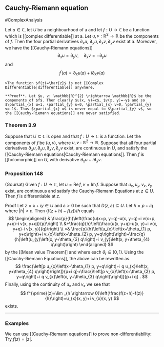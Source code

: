 
## Cauchy-Riemann equation
#ComplexAnalysis 

Let $a \in \mathbb{C}$, let $U$ be a neighbourhood of a and let $f: U \rightarrow \mathbb{C}$ be a function which is [[complex differentiable]] at a. Let $u, v: \mathbb{R}^{2} \rightarrow \mathbb{R}$ be the components of $f$. Then the four partial derivatives $\partial_{x} u$, $\partial_{y} u, \partial_{x} v, \partial_{y} v$ exist at a. Moreover, we have the [[Cauchy-Riemann equations]]
$$
\partial_{x} u=\partial_{y} v, \quad \partial_{x} v=-\partial_{y} u
$$
and $$f^{\prime}(a)=\partial_{x} u(a)+i \partial_{x} v(a)$$

```ad-example
>The function $f(z)=\bar{z}$ is not [[Complex Differentiable|differentiable]] anywhere.

**Proof**. Let $u, v: \mathbb{R}^{2} \rightarrow \mathbb{R}$ be the components of $f$. Then clearly $u(x, y)=x$, $v(x, y)=-y$ and so $\partial_{x} u=1, \partial_{y} u=0, \partial_{x} v=0, \partial_{y} v=-1$. Thus $\partial_{x} u$ is never equal to $\partial_{y} v$, so the [[Cauchy-Riemann equations]] are never satisfied.
```

### Theorem 3.9
Suppose that $U \subseteq \mathbb{C}$ is open and that $f: U \rightarrow \mathbb{C}$ is a function. Let the components of $f$ be $(u, v)$, where $u, v: \mathbb{R}^{2} \rightarrow \mathbb{R}$. Suppose that all four partial derivatives $\partial_{x} u, \partial_{y} u, \partial_{x} v, \partial_{y} v$ exist, are continuous in $\dot{U}$, and satisfy the [[Cauchy-Riemann equations|Cauchy-Riemann equations]]. Then $f$ is [[holomorphic]] on $U$, with derivative $\partial_{x} u+i \partial_{x} v$.

### Proposition 148
(Goursat) Given $f: U \rightarrow \mathbb{C}$, let $u=\operatorname{Re} f, v=\operatorname{Im} f$. Suppose that $u_{x}, u_{y}, v_{x}, v_{y}$ exist, are continuous and satisfy the Cauchy-Riemann Equations at $z \in U$. Then $f$ is differentiable at $z$.

Proof Let $z=x+i y \in U$ and $\varepsilon>0$ be such that $D(z, \varepsilon) \subseteq U$. Let $h=p+i q$ where $|h|<\varepsilon$. Then $(f(z+h)-f(z)) / h$ equals
$$
\begin{aligned}
& \frac{p}{h}\left(\frac{u(x+p, y+q)-u(x, y+q)+i v(x+p, y+q)-i v(x, y+q)}{p}\right) \\
&+\frac{q}{h}\left(\frac{u(x, y+q)-u(x, y)+i v(x, y+q)-i v(x, y)}{q}\right) \\
=& \frac{p}{h}\left(u_{x}\left(x+\theta_{1} p, y+q\right)+i v_{x}\left(x+\theta_{2} p, y+q\right)\right)+\frac{q}{h}\left(u_{y}\left(x, y+\theta_{3} q\right)+i v_{y}\left(x, y+\theta_{4} q\right)\right)
\end{aligned}
$$
by the [[Mean value Theorem]] and where each $\theta_{i} \in(0,1)$. Using the [[Cauchy-Riemann Equations]], the above can be rewritten as
$$
\frac{\left[p u_{x}\left(x+\theta_{1} p, y+q\right)+i q u_{x}\left(x, y+\theta_{4} q\right)\right]}{p+i q}+\frac{i\left[p v_{x}\left(x+\theta_{2} p, y+q\right)+i q v_{x}\left(x, y+\theta_{3} q\right)\right]}{p+i q} .
$$
Finally, using the continuity of $u_{x}$ and $v_{x}$ we see that
$$
f^{\prime}(z)=\lim _{h \rightarrow 0}\left(\frac{f(z+h)-f(z)}{h}\right)=u_{x}(x, y)+i v_{x}(x, y)
$$
exists.

---

### Examples
We can use [[Cauchy-Riemann equations]] to prove non-differentiability: Try $f(z)=|z|.$